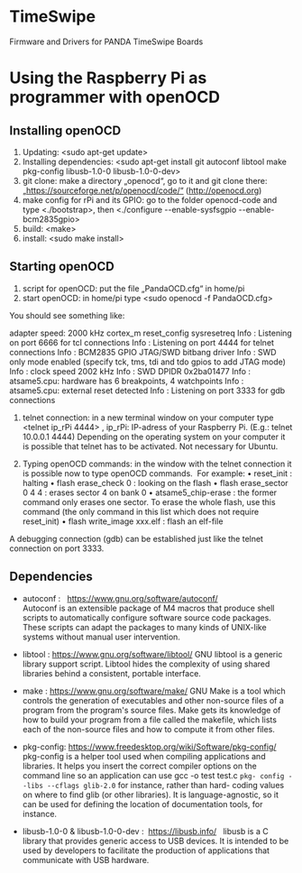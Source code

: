 # TimeSwipe
Firmware and Drivers for PANDA TimeSwipe Boards

# Using the Raspberry Pi as programmer with openOCD

## Installing openOCD 

1) Updating:  \<sudo apt-get update>
2) Installing dependencies:  \<sudo apt-get install git autoconf libtool make pkg-config libusb-1.0-0 libusb-1.0-0-dev>
3) git clone:  make a directory „openocd“, go to it and git clone there: „https://sourceforge.net/p/openocd/code/“ (http://openocd.org)
4) make config for rPi and its GPIO:  go to the folder openocd-code and type \<./bootstrap>, then \<./configure --enable-sysfsgpio --enable-bcm2835gpio>
5) build:  \<make>
6) install:  \<sudo make install>


## Starting openOCD

1) script for openOCD:  put the file „PandaOCD.cfg“ in home/pi
2) start openOCD:  in home/pi type <sudo openocd -f PandaOCD.cfg>

You should see something like:

 adapter speed: 2000 kHz
 cortex_m reset_config sysresetreq
 Info : Listening on port 6666 for tcl connections
 Info : Listening on port 4444 for telnet connections
 Info : BCM2835 GPIO JTAG/SWD bitbang driver
 Info : SWD only mode enabled (specify tck, tms, tdi and tdo gpios to add JTAG mode)
 Info : clock speed 2002 kHz
 Info : SWD DPIDR 0x2ba01477
 Info : atsame5.cpu: hardware has 6 breakpoints, 4 watchpoints
 Info : atsame5.cpu: external reset detected
 Info : Listening on port 3333 for gdb connections

1) telnet connection:  in a new terminal window on your computer type <telnet ip_rPi 4444> , ip_rPi: IP-adress of your Raspberry Pi. (E.g.: telnet 10.0.0.1 4444)
Depending on the operating system on your computer it is possible that telnet has to be activated. Not necessary for Ubuntu.

2) Typing openOCD commands: in the window with the telnet connection it is possible now to type openOCD commands.  For example: 
	•	reset_init : halting
	•	flash erase_check 0 : looking on the flash
	•	flash erase_sector 0 4 4 : erases sector 4 on bank 0
	•	atsame5_chip-erase : the former command only erases one sector. To erase the whole flash, use this command (the only command in this list which does not require reset_init)
	•	flash write_image xxx.elf : flash an elf-file

A debugging connection (gdb) can be established just like the telnet connection on port 3333. 


## Dependencies

- autoconf :  	https://www.gnu.org/software/autoconf/  
	Autoconf is an extensible package of M4 macros that produce shell 	scripts to automatically configure software source code packages. 	These scripts can adapt the packages to many kinds of UNIX-like 	systems without manual user intervention.

- libtool :
	https://www.gnu.org/software/libtool/ 
	GNU libtool is a generic library support script. Libtool hides the 	complexity of using shared libraries behind a consistent, portable 	interface. 
	
- make :
	https://www.gnu.org/software/make/ 
	GNU Make is a tool which controls the generation of executables 	and other non-source files of a program from the program's source 	files. Make gets its knowledge of how to build your program from a 	file called the makefile, which lists each of the non-source files and 	how to compute it from other files.  
  
 - pkg-config: 
	https://www.freedesktop.org/wiki/Software/pkg-config/  	pkg-config is a helper tool used when compiling applications and 	libraries. It helps you insert the correct compiler options on the 	command line so an application can use gcc -o test test.c `pkg-	config --libs --cflags glib-2.0` for instance, rather than hard-	coding values on where to find glib (or other libraries). It is 	language-agnostic, so it can be used for defining the location of 	documentation tools, for instance. 
  
- libusb-1.0-0 & libusb-1.0-0-dev : 	https://libusb.info/  	libusb is a C library that provides generic access to USB devices. It 	is intended to be used by developers to facilitate the production of 	applications that communicate with USB hardware.
